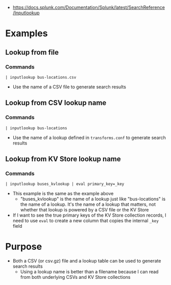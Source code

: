 - https://docs.splunk.com/Documentation/Splunk/latest/SearchReference/Inputlookup
# Examples
## Lookup from file
### Commands
```
| inputlookup bus-locations.csv
```
- Use the name of a CSV file to generate search results
## Lookup from CSV lookup name
### Commands
```
| inputlookup bus-locations
```
- Use the name of a lookup defined in `transforms.conf` to generate search results
## Lookup from KV Store lookup name
### Commands
```
| inputlookup buses_kvlookup | eval primary_key=_key
```
- This example is the same as the example above
  - "buses_kvlookup" is the name of a lookup just like "bus-locations" is the name of a lookup. It's the name of a lookup that matters, not whether
    that lookup is powered by a CSV file or the KV Store
- If I want to see the true primary keys of the KV Store collection records, I need to use `eval` to create a new column that copies the internal
  `_key` field
# Purpose
- Both a CSV (or csv.gz) file and a lookup table can be used to generate search results
  - Using a lookup name is better than a filename because I can read from both underlying CSVs and KV Store collections
